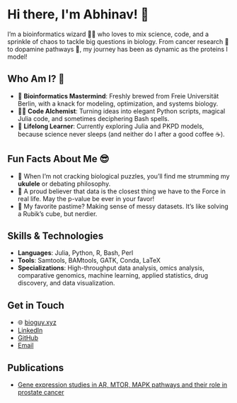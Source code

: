 # Hi there, I'm Abhinav! 👋

I’m a bioinformatics wizard 🧙‍♂️ who loves to mix science, code, and a sprinkle of chaos to tackle big questions in biology. From cancer research 🧬 to dopamine pathways 🧠, my journey has been as dynamic as the proteins I model!

## Who Am I? 🤔

- 🔬 **Bioinformatics Mastermind**: Freshly brewed from Freie Universität Berlin, with a knack for modeling, optimization, and systems biology.
- 🧑‍💻 **Code Alchemist**: Turning ideas into elegant Python scripts, magical Julia code, and sometimes deciphering Bash spells.
- 🌱 **Lifelong Learner**: Currently exploring Julia and PKPD models, because science never sleeps (and neither do I after a good coffee ☕).

## Fun Facts About Me 😎

- 🎸 When I’m not cracking biological puzzles, you’ll find me strumming my **ukulele** or debating philosophy. 
- 🌌 A proud believer that data is the closest thing we have to the Force in real life. May the p-value be ever in your favor!
- 🧩 My favorite pastime? Making sense of messy datasets. It’s like solving a Rubik’s cube, but nerdier.

## Skills & Technologies

- **Languages**: Julia, Python, R, Bash, Perl
- **Tools**: Samtools, BAMtools, GATK, Conda, LaTeX
- **Specializations**: High-throughput data analysis, omics analysis, comparative genomics, machine learning, applied statistics, drug discovery, and data visualization.

## Get in Touch

- 🌐 [bioguy.xyz](https://bioguy.xyz)
- [LinkedIn](https://www.linkedin.com/in/bibymaths)  
- [GitHub](https://github.com/bibymaths)  
- [Email](mailto:abhinav.mishra@fu-berlin.de)

## Publications

- [Gene expression studies in AR, MTOR, MAPK pathways and their role in prostate cancer](https://doi.org/10.1515/jib-2018-0080)
